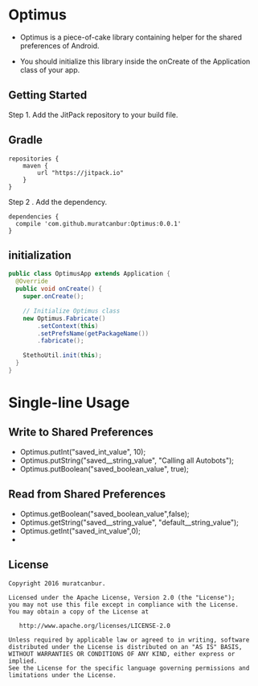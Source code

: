 # Optimus

- Optimus is a piece-of-cake library containing helper for the shared preferences of Android.

- You should initialize this library inside the onCreate of the Application class of your app.

## Getting Started

Step 1. Add the JitPack repository to your build file.

## Gradle ##
```
repositories {
    maven {
        url "https://jitpack.io"
    }
}
```

Step 2 . Add the dependency.
```
dependencies {
  compile 'com.github.muratcanbur:Optimus:0.0.1'
}
```

## initialization
```Java
public class OptimusApp extends Application {
  @Override
  public void onCreate() {
    super.onCreate();

    // Initialize Optimus class
    new Optimus.Fabricate()
        .setContext(this)
        .setPrefsName(getPackageName())
        .fabricate();

    StethoUtil.init(this);
  }
}
```

# Single-line Usage

## Write to Shared Preferences

-    Optimus.putInt("saved_int_value", 10);
-    Optimus.putString("saved__string_value", "Calling all Autobots");
-    Optimus.putBoolean("saved_boolean_value", true);


## Read from Shared Preferences

-   Optimus.getBoolean("saved_boolean_value",false);
-   Optimus.getString("saved__string_value", "default__string_value");
-   Optimus.getInt("saved_int_value",0);
-   

License
--------


    Copyright 2016 muratcanbur.

    Licensed under the Apache License, Version 2.0 (the "License");
    you may not use this file except in compliance with the License.
    You may obtain a copy of the License at

       http://www.apache.org/licenses/LICENSE-2.0

    Unless required by applicable law or agreed to in writing, software
    distributed under the License is distributed on an "AS IS" BASIS,
    WITHOUT WARRANTIES OR CONDITIONS OF ANY KIND, either express or implied.
    See the License for the specific language governing permissions and
    limitations under the License.

